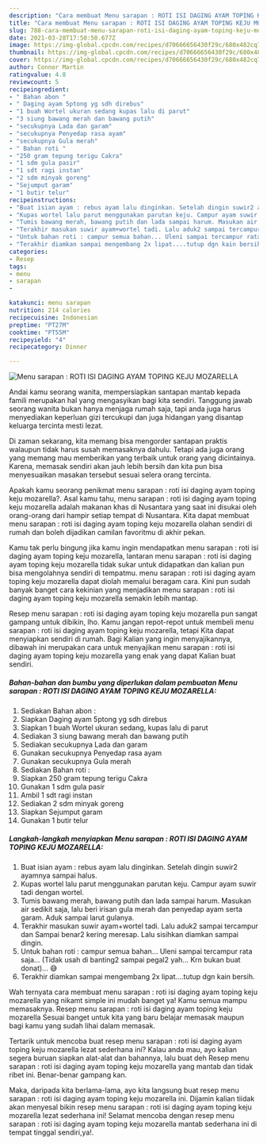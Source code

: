 ```yaml
---
description: "Cara membuat Menu sarapan : ROTI ISI DAGING AYAM TOPING KEJU MOZARELLA Sederhana Untuk Jualan"
title: "Cara membuat Menu sarapan : ROTI ISI DAGING AYAM TOPING KEJU MOZARELLA Sederhana Untuk Jualan"
slug: 788-cara-membuat-menu-sarapan-roti-isi-daging-ayam-toping-keju-mozarella-sederhana-untuk-jualan
date: 2021-03-28T17:50:50.677Z
image: https://img-global.cpcdn.com/recipes/d70666656430f29c/680x482cq70/menu-sarapan-roti-isi-daging-ayam-toping-keju-mozarella-foto-resep-utama.jpg
thumbnail: https://img-global.cpcdn.com/recipes/d70666656430f29c/680x482cq70/menu-sarapan-roti-isi-daging-ayam-toping-keju-mozarella-foto-resep-utama.jpg
cover: https://img-global.cpcdn.com/recipes/d70666656430f29c/680x482cq70/menu-sarapan-roti-isi-daging-ayam-toping-keju-mozarella-foto-resep-utama.jpg
author: Connor Martin
ratingvalue: 4.8
reviewcount: 5
recipeingredient:
- " Bahan abon "
- " Daging ayam 5ptong yg sdh direbus"
- "1 buah Wortel ukuran sedang kupas lalu di parut"
- "3 siung bawang merah dan bawang putih"
- "secukupnya Lada dan garam"
- "secukupnya Penyedap rasa ayam"
- "secukupnya Gula merah"
- " Bahan roti "
- "250 gram tepung terigu Cakra"
- "1 sdm gula pasir"
- "1 sdt ragi instan"
- "2 sdm minyak goreng"
- "Sejumput garam"
- "1 butir telur"
recipeinstructions:
- "Buat isian ayam : rebus ayam lalu dinginkan. Setelah dingin suwir2 ayamnya sampai halus."
- "Kupas wortel lalu parut menggunakan parutan keju. Campur ayam suwir tadi dengan wortel."
- "Tumis bawang merah, bawang putih dan lada sampai harum. Masukan air sedikit saja, lalu beri irisan gula merah dan penyedap ayam serta garam. Aduk sampai larut gulanya."
- "Terakhir masukan suwir ayam+wortel tadi. Lalu aduk2 sampai tercampur dan Sampai benar2 kering meresap. Lalu sisihkan diamkan sampai dingin."
- "Untuk bahan roti : campur semua bahan... Uleni sampai tercampur rata saja... (Tidak usah di banting2 sampai pegal2 yah... Krn bukan buat donat)... 😅"
- "Terakhir diamkan sampai mengembang 2x lipat....tutup dgn kain bersih."
categories:
- Resep
tags:
- menu
- sarapan
- 

katakunci: menu sarapan  
nutrition: 214 calories
recipecuisine: Indonesian
preptime: "PT27M"
cooktime: "PT55M"
recipeyield: "4"
recipecategory: Dinner

---
```



![Menu sarapan : ROTI ISI DAGING AYAM TOPING KEJU MOZARELLA](https://img-global.cpcdn.com/recipes/d70666656430f29c/680x482cq70/menu-sarapan-roti-isi-daging-ayam-toping-keju-mozarella-foto-resep-utama.jpg)

Andai kamu seorang wanita, mempersiapkan santapan mantab kepada famili merupakan hal yang mengasyikan bagi kita sendiri. Tanggung jawab seorang  wanita bukan hanya menjaga rumah saja, tapi anda juga harus menyediakan keperluan gizi tercukupi dan juga hidangan yang disantap keluarga tercinta mesti lezat.

Di zaman  sekarang, kita memang bisa mengorder santapan praktis walaupun tidak harus susah memasaknya dahulu. Tetapi ada juga orang yang memang mau memberikan yang terbaik untuk orang yang dicintainya. Karena, memasak sendiri akan jauh lebih bersih dan kita pun bisa menyesuaikan masakan tersebut sesuai selera orang tercinta. 



Apakah kamu seorang penikmat menu sarapan : roti isi daging ayam toping keju mozarella?. Asal kamu tahu, menu sarapan : roti isi daging ayam toping keju mozarella adalah makanan khas di Nusantara yang saat ini disukai oleh orang-orang dari hampir setiap tempat di Nusantara. Kita dapat membuat menu sarapan : roti isi daging ayam toping keju mozarella olahan sendiri di rumah dan boleh dijadikan camilan favoritmu di akhir pekan.

Kamu tak perlu bingung jika kamu ingin mendapatkan menu sarapan : roti isi daging ayam toping keju mozarella, lantaran menu sarapan : roti isi daging ayam toping keju mozarella tidak sukar untuk didapatkan dan kalian pun bisa mengolahnya sendiri di tempatmu. menu sarapan : roti isi daging ayam toping keju mozarella dapat diolah memalui beragam cara. Kini pun sudah banyak banget cara kekinian yang menjadikan menu sarapan : roti isi daging ayam toping keju mozarella semakin lebih mantap.

Resep menu sarapan : roti isi daging ayam toping keju mozarella pun sangat gampang untuk dibikin, lho. Kamu jangan repot-repot untuk membeli menu sarapan : roti isi daging ayam toping keju mozarella, tetapi Kita dapat menyiapkan sendiri di rumah. Bagi Kalian yang ingin menyajikannya, dibawah ini merupakan cara untuk menyajikan menu sarapan : roti isi daging ayam toping keju mozarella yang enak yang dapat Kalian buat sendiri.

<!--inarticleads1-->

##### Bahan-bahan dan bumbu yang diperlukan dalam pembuatan Menu sarapan : ROTI ISI DAGING AYAM TOPING KEJU MOZARELLA:

1. Sediakan  Bahan abon :
1. Siapkan  Daging ayam 5ptong yg sdh direbus
1. Siapkan 1 buah Wortel ukuran sedang, kupas lalu di parut
1. Sediakan 3 siung bawang merah dan bawang putih
1. Sediakan secukupnya Lada dan garam
1. Gunakan secukupnya Penyedap rasa ayam
1. Gunakan secukupnya Gula merah
1. Sediakan  Bahan roti :
1. Siapkan 250 gram tepung terigu Cakra
1. Gunakan 1 sdm gula pasir
1. Ambil 1 sdt ragi instan
1. Sediakan 2 sdm minyak goreng
1. Siapkan Sejumput garam
1. Gunakan 1 butir telur




<!--inarticleads2-->

##### Langkah-langkah menyiapkan Menu sarapan : ROTI ISI DAGING AYAM TOPING KEJU MOZARELLA:

1. Buat isian ayam : rebus ayam lalu dinginkan. Setelah dingin suwir2 ayamnya sampai halus.
1. Kupas wortel lalu parut menggunakan parutan keju. Campur ayam suwir tadi dengan wortel.
1. Tumis bawang merah, bawang putih dan lada sampai harum. Masukan air sedikit saja, lalu beri irisan gula merah dan penyedap ayam serta garam. Aduk sampai larut gulanya.
1. Terakhir masukan suwir ayam+wortel tadi. Lalu aduk2 sampai tercampur dan Sampai benar2 kering meresap. Lalu sisihkan diamkan sampai dingin.
1. Untuk bahan roti : campur semua bahan... Uleni sampai tercampur rata saja... (Tidak usah di banting2 sampai pegal2 yah... Krn bukan buat donat)... 😅
1. Terakhir diamkan sampai mengembang 2x lipat....tutup dgn kain bersih.




Wah ternyata cara membuat menu sarapan : roti isi daging ayam toping keju mozarella yang nikamt simple ini mudah banget ya! Kamu semua mampu memasaknya. Resep menu sarapan : roti isi daging ayam toping keju mozarella Sesuai banget untuk kita yang baru belajar memasak maupun bagi kamu yang sudah lihai dalam memasak.

Tertarik untuk mencoba buat resep menu sarapan : roti isi daging ayam toping keju mozarella lezat sederhana ini? Kalau anda mau, ayo kalian segera buruan siapkan alat-alat dan bahannya, lalu buat deh Resep menu sarapan : roti isi daging ayam toping keju mozarella yang mantab dan tidak ribet ini. Benar-benar gampang kan. 

Maka, daripada kita berlama-lama, ayo kita langsung buat resep menu sarapan : roti isi daging ayam toping keju mozarella ini. Dijamin kalian tiidak akan menyesal bikin resep menu sarapan : roti isi daging ayam toping keju mozarella lezat sederhana ini! Selamat mencoba dengan resep menu sarapan : roti isi daging ayam toping keju mozarella mantab sederhana ini di tempat tinggal sendiri,ya!.

